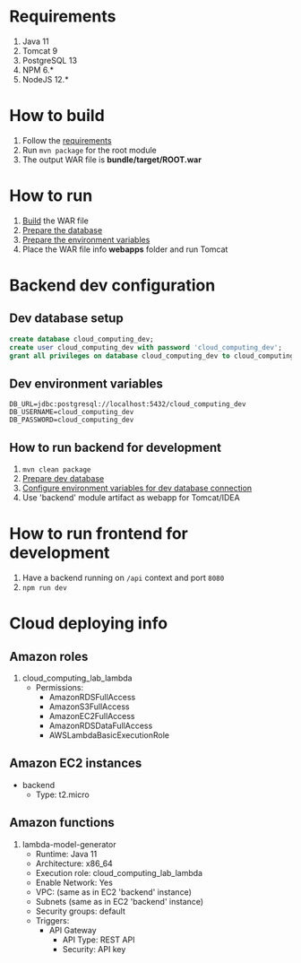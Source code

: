 # Requirements
1. Java 11
2. Tomcat 9
3. PostgreSQL 13
4. NPM 6.*
5. NodeJS 12.*

# How to build
1. Follow the [requirements](#requirements)
2. Run ```mvn package``` for the root module
3. The output WAR file is **bundle/target/ROOT.war**

# How to run
1. [Build](#how-to-build) the WAR file
2. [Prepare the database](#dev-database-setup)
3. [Prepare the environment variables](#dev-environment-variables)
4. Place the WAR file info **webapps** folder and run Tomcat

# Backend dev configuration
## Dev database setup
```sql
create database cloud_computing_dev;
create user cloud_computing_dev with password 'cloud_computing_dev';
grant all privileges on database cloud_computing_dev to cloud_computing_dev;
```

## Dev environment variables
```shell
DB_URL=jdbc:postgresql://localhost:5432/cloud_computing_dev
DB_USERNAME=cloud_computing_dev
DB_PASSWORD=cloud_computing_dev
```
## How to run backend for development
1. ```mvn clean package```
2. [Prepare dev database](#dev-database-setup)
3. [Configure environment variables for dev database connection](#dev-environment-variables)
4. Use 'backend' module artifact as webapp for Tomcat/IDEA

# How to run frontend for development
1. Have a backend running on ```/api``` context and port ```8080```
2. ```npm run dev```

# Cloud deploying info
## Amazon roles
1. cloud_computing_lab_lambda
   - Permissions:
      - AmazonRDSFullAccess
      - AmazonS3FullAccess
      - AmazonEC2FullAccess
      - AmazonRDSDataFullAccess
      - AWSLambdaBasicExecutionRole

## Amazon EC2 instances
- backend
  - Type: t2.micro

## Amazon functions
1. lambda-model-generator
    - Runtime: Java 11
    - Architecture: x86_64
    - Execution role: cloud_computing_lab_lambda
    - Enable Network: Yes
    - VPC: (same as in EC2 'backend' instance)
    - Subnets (same as in EC2 'backend' instance)
    - Security groups: default
    - Triggers:
      - API Gateway
        - API Type: REST API
        - Security: API key